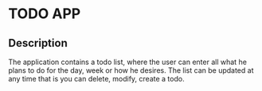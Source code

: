 # TODO APP

## Description
The application contains a todo list, where the user can enter all what he plans to do for the day, week or how he desires.
The list can be updated at any time that is you can delete, modify, create a todo.
